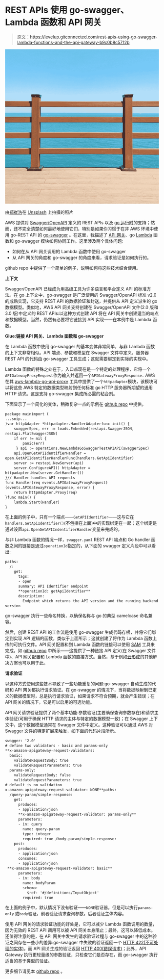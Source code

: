 # REST APIs 使用 go-swagger、Lambda 函数和 API 网关

> 原文：<https://levelup.gitconnected.com/rest-apis-using-go-swagger-lambda-functions-and-the-api-gateway-b9c0b8c5712b>

![](img/9687539ca682076be1a6af197ff527c7.png)

由[郑崔浩](https://unsplash.com/@hearten_jit?utm_source=medium&utm_medium=referral)在 [Unsplash](https://unsplash.com?utm_source=medium&utm_medium=referral) 上拍摄的照片

AWS 提供对 [Swagger/OpenAPI](https://swagger.io/docs/specification/about/) 定义的 REST APIs 以及 [go 运行时](https://docs.aws.amazon.com/lambda/latest/dg/golang-handler.html)的支持；然而，还不完全清楚如何最好地使用它们，特别是如果你习惯于在非 AWS 环境中使用 go-REST API 的 [go-swagger](https://github.com/go-swagger/go-swagger) 。在这里，我描述了 [API 网关](https://aws.amazon.com/api-gateway/)、go [Lambda](https://aws.amazon.com/lambda/) 函数和 go-swagger 模块如何协同工作。这里涉及两个具体问题:

*   如何在从 API 网关调用的 Lambda 函数中使用 go-swagger
*   从 API 网关的角度和 go-swagger 的角度来看，请求验证是如何执行的。

github repo 中提供了一个简单的例子，说明如何将这些技术结合使用。

**上下文**

Swagger/OpenAPI 已经成为用高级工具为许多语言和平台定义 API 的标准方法。在 go 上下文中，go-swagger 是广泛使用的 Swagger/OpenAPI 标准 v2.0 的成熟实现，它支持 REST API 的数据验证和封送，并提供从 API 定义派生的 go 数据模型。类似地，AWS API 网关支持创建在 Swagger/OpenAPI 文件(2.0 版和 3.0 版)中定义的 REST APIs:以这种方式创建 API 将在 API 网关中创建适当的端点和数据模型。当然，仍然有必要将它链接到 API 实现——在本例中是 Lambda 函数。

**Glue:链接 API 网关、Lambda 函数和 go-swagger**

在 Lambda 函数中使用 go-swagger 的基本变体非常简单，与非 Lambda 函数的上下文非常相似。API 端点、参数和模型在 Swagger 文件中定义，服务器 REST API 的代码由 go-swagger 工具生成；这就需要绑定到实际的实现中。

Lambda 函数的特殊之处在于，入口点现在是一个特定的处理程序，它将一个`APIGatewayProxyRequest`作为输入并返回一个`APIGatewayProxyResponse.` AWS 在其 [aws-lambda-go-api-proxy](https://github.com/awslabs/aws-lambda-go-api-proxy) 工具中提供了一个`httpadaptor`模块，该模块可以将这些 AWS 特定的数据类型映射到任何标准 go HTTP 服务器所期望的通用 HTTP 请求。这是支持 go-swagger 集成所必需的粘合剂。

下面显示了一个简化的变体，稍微复杂一点的示例在 [github repo](https://github.com/seanrmurphy/lambda-swagger-test) 中提供。

```
package mainimport (
...snip...
)var httpAdapter *httpadapter.HandlerAdapterfunc init() {
    swaggerSpec, err := loads.Embedded(restapi.SwaggerJSON,     restapi.FlatSwaggerJSON)
    if err != nil {
        panic(err)
     } api := operations.NewLambdaGoSwaggerTestAPIAPI(swaggerSpec)
    api.OpenGetAPIIdentifierHandler =     open.GetAPIIdentifierHandlerFunc(handlers.GetApiIdentifier)
    server := restapi.NewServer(api)
    server.ConfigureAPI() httpAdapter = httpadapter.New(server.GetHandler())
}// Handler handles API requests
func Handler(req events.APIGatewayProxyRequest) (events.APIGatewayProxyResponse, error) {
    return httpAdapter.Proxy(req)
}func main() {
    lambda.Start(Handler)
}
```

在上面的例子中，只有一个端点——`GetAPIIdentifier`——这与它在`handlers.GetApiIdentifier()`(不包括在上面)中的实现绑定在一起；这个绑定是通过设置`api.OpenGetAPIIndentifierHandler`变量来完成的。

与非 Lambda 函数的情况一样，`swagger.yaml` REST API 端点和 Go handler 函数之间的链接是通过`operationId`指定的，从下面的 swagger 定义片段中可以看出:

```
paths:
  /:
    get:
      tags:
      - open
      summary: API Identifier endpoint
      **operationId: getApiIdentifier**
      description:
        Endpoint which returns the API version and the running backend version
```

go-swagger 执行一些命名转换，以确保名称与 go 的典型 camelcase 命名兼容。

然后，创建 REST API 的工作流是使用 go-swagger 生成代码存根，并将它们绑定到实现 API 逻辑的函数，类似于上面所示；这就创建了将作为 Lambda 函数上传的可执行文件。API 网关配置和到 Lambda 函数的链接可以使用 [SAM](https://aws.amazon.com/serverless/sam/) 工具来完成，如 [github repo](https://github.com/seanrmurphy/lambda-swagger-test) 中所示——这提供了一种链接 API 定义(在 Swagger 文件中)、API 网关配置和 Lambda 函数的直接方式。当然，基于例如[云形成](https://aws.amazon.com/cloudformation/)的其他解决方案也可以用于此。

**请求验证**

以这种方式使用这些技术导致了一些功能重复的问题:go-swagger 自动生成的代码和 API 网关都执行请求验证。在 go-swagger 的情况下，当将数据映射到已定义的数据模型时，总是执行请求验证，如果请求不符合预期，就会产生错误；在 API 网关的情况下，它是可以启用的可选功能。

API 网关请求验证提供了两个基本功能:参数验证(主要确保查询参数存在)和请求主体验证(可用于确保 HTTP 请求的主体与特定的数据模型一致)；在 Swagger 上下文中，这个数据模型通常在 Swagger 文件中定义。这种验证可以通过 AWS 对 Swagger 文件的特定扩展来触发，如下面的代码片段所示。

```
swagger: '2.0'
# define two validators - basic and params-only
**x-amazon-apigateway-request-validators:
  basic:
    validateRequestBody: true
    validateRequestParameters: true
  params-only:
    validateRequestBody: false
    validateRequestParameters: true
# default is no validation
x-amazon-apigateway-request-validator: NONE**paths:
  /query-param/simple-response:
    get:
      produces:
      - application/json
      **x-amazon-apigateway-request-validator: params-only**
      parameters:
      - in: query
        name: query-param
        type: integer
        required: true /body-param/simple-response:
    post:
      produces:
      - application/json
      consumes:
      - application/json
 **x-amazon-apigateway-request-validator: basic**
      parameters:
      - in: body
        name: bodyParam
        schema:
          $ref: '#/definitions/InputObject'
        required: true
```

在上面的例子中，默认情况下没有验证——`NONE`验证器，但是可以执行`params-only` 或`body`验证，前者验证请求查询参数，后者验证主体内容。

使用 API 网关的请求验证功能的好处是，它可以减少 Lambda 函数调用的数量，因为无效的 REST API 调用可以被 API 网关本身阻止；最终，这可以降低成本。还值得注意的是，在 API 网关中发生的请求验证过程与 go-swagger 中的这种验证之间存在一些小的差异:go-swagger 中失败的验证返回一个 [HTTP 422(不可处理的实体)](https://developer.mozilla.org/en-US/docs/Web/HTTP/Status/422)，而 API 网关生成的验证返回 [HTTP 400(错误请求)](https://developer.mozilla.org/en-US/docs/Web/HTTP/Status/400)；此外，API Gateway 执行更轻量级的参数验证，只检查它们是否存在，而 go-swagger 执行适当的基于类型的验证。

更多细节请见本 [github repo](https://github.com/seanrmurphy/lambda-swagger-test) 。
